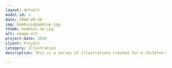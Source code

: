 ```yaml
---
layout: default
modal-id: 1
date: 2000-09-26
img: Bambiniebambine.jpg
thumb: bambini.sm.jpg
alt: image-alt
project-date: 2016
client: Project
category: Illustration
description: This is a series of illustrations created for a children's book project. Characters' sketches. Watecolour and ink on paper.

---
```

